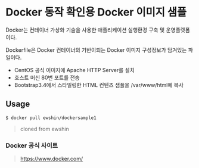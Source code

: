Docker 동작 확인용
Docker 이미지 샘플
======================
Docker는 컨테이너 가상화 기술을 사용한 애플리케이션 실행환경 구축 및 운영플랫폼이다.

Dockerfile은 Docker 컨테이너의 기반이되는 Docker 이미지 구성정보가 담겨있는 파일이다.   　　
* CentOS 공식 이미지에 Apache HTTP Server를 설치
* 호스트 머신 80번 포트를 전송
* Bootstrap3.4에서 스타일링한 HTML 컨텐츠 샘플을 /var/www/html에 복사
 
Usage
------
    $ docker pull ewshin/dockersample1


> cloned from ewshin

### Docker 공식 사이트  
> https://www.docker.com/
>
